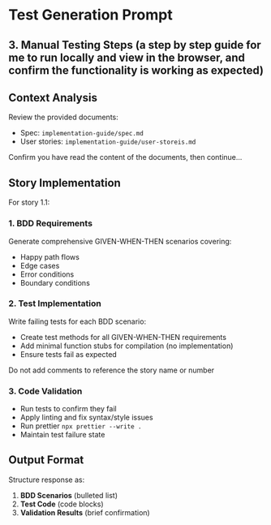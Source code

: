 # Test Generation Prompt

## 3. **Manual Testing Steps** (a step by step guide for me to run locally and view in the browser, and confirm the functionality is working as expected)

## Context Analysis

Review the provided documents:

- Spec: `implementation-guide/spec.md`
- User stories: `implementation-guide/user-storeis.md`

Confirm you have read the content of the documents, then continue...

## Story Implementation

For story 1.1:

### 1. BDD Requirements

Generate comprehensive GIVEN-WHEN-THEN scenarios covering:

- Happy path flows
- Edge cases
- Error conditions
- Boundary conditions

### 2. Test Implementation

Write failing tests for each BDD scenario:

- Create test methods for all GIVEN-WHEN-THEN requirements
- Add minimal function stubs for compilation (no implementation)
- Ensure tests fail as expected

Do not add comments to reference the story name or number

### 3. Code Validation

- Run tests to confirm they fail
- Apply linting and fix syntax/style issues
- Run prettier `npx prettier --write .`
- Maintain test failure state

## Output Format

Structure response as:

1. **BDD Scenarios** (bulleted list)
2. **Test Code** (code blocks)
3. **Validation Results** (brief confirmation)
